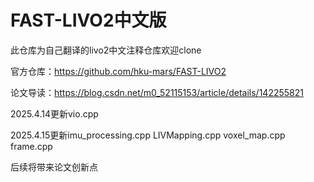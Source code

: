 # FAST-LIVO2中文版

此仓库为自己翻译的livo2中文注释仓库欢迎clone 

官方仓库：https://github.com/hku-mars/FAST-LIVO2

论文导读：https://blog.csdn.net/m0_52115153/article/details/142255821



2025.4.14更新vio.cpp

2025.4.15更新imu_processing.cpp  LIVMapping.cpp  voxel_map.cpp  frame.cpp


后续将带来论文创新点

